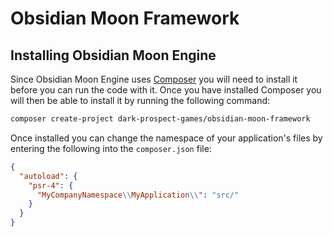 Obsidian Moon Framework
=======================

<a name="installing"></a>
## Installing Obsidian Moon Engine

Since Obsidian Moon Engine uses [Composer](http://getcomposer.org) you will need to install it before you can run the
code with it. Once you have installed Composer you will then be able to install it by running the following command:

```bash
composer create-project dark-prospect-games/obsidian-moon-framework
```

Once installed you can change the namespace of your application's files by entering the following into the
`composer.json` file:

```json
{
  "autoload": {
    "psr-4": {
      "MyCompanyNamespace\\MyApplication\\": "src/"
    }
  }
}
```
